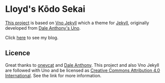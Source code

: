 # Lloyd's Kōdo Sekai

[This project](https://github.com/LloydFung/LloydFung.github.io) is based on [Vno Jekyll](https://github.com/onevcat/vno-jekyll) which a theme for [Jekyll](http://jekyllrb.com), originally developed from [Dale Anthony's Uno](https://github.com/daleanthony/uno).</span>

Click [here](https://lloydfung.github.io/) to see my blog.

## Licence

Great thanks to [onevcat](https://github.com/onevcat) and [Dale Anthony](https://github.com/daleanthony). This project and also Vno Jekyll are followed with Uno and be licensed as [Creative Commons Attribution 4.0 International](http://creativecommons.org/licenses/by/4.0/). See the link for more information.
